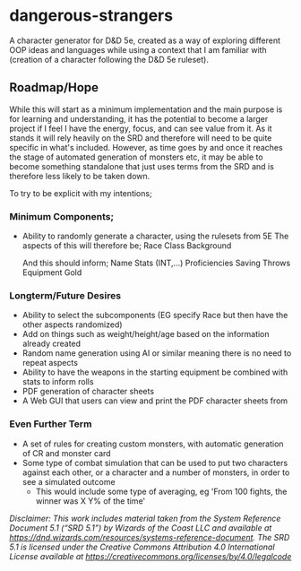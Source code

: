 # dangerous-strangers
A character generator for D&amp;D 5e, created as a way of exploring different OOP ideas and languages while using a context that I am familiar with (creation of a character following the D&D 5e ruleset).

## Roadmap/Hope

While this will start as a minimum implementation and the main purpose is for learning and understanding, it has the potential to become a larger project if I feel I have the energy, focus, and can see value from it. As it stands it will rely heavily on the SRD and therefore will need to be quite specific in what's included. However, as time goes by and once it reaches the stage of automated generation of monsters etc, it may be able to become something standalone that just uses terms from the SRD and is therefore less likely to be taken down.

To try to be explicit with my intentions; 

### Minimum Components;

- Ability to randomly generate a character, using the rulesets from 5E 
    The aspects of this will therefore be;
        Race
        Class
        Background

    And this should inform;
        Name
        Stats (INT,...)
        Proficiencies
        Saving Throws
        Equipment
        Gold

### Longterm/Future Desires

- Ability to select the subcomponents (EG specify Race but then have the other aspects randomized)
- Add on things such as weight/height/age based on the information already created
- Random name generation using AI or similar meaning there is no need to repeat aspects
- Ability to have the weapons in the starting equipment be combined with stats to inform rolls
- PDF generation of character sheets
- A Web GUI that users can view and print the PDF character sheets from

### Even Further Term

- A set of rules for creating custom monsters, with automatic generation of CR and monster card
- Some type of combat simulation that can be used to put two characters against each other, or a character and a number of monsters, in order to see a simulated outcome
    - This would include some type of averaging, eg 'From 100 fights, the winner was X Y% of the time'


*Disclaimer:*
*This work includes material taken from the System Reference Document 5.1 (“SRD 5.1”) by Wizards of the Coast LLC and available at https://dnd.wizards.com/resources/systems-reference-document. 
The SRD 5.1 is licensed under the Creative Commons Attribution 4.0 International License available at https://creativecommons.org/licenses/by/4.0/legalcode*